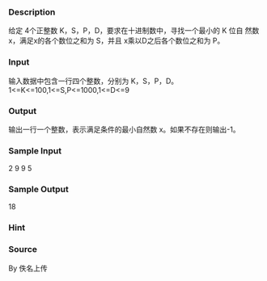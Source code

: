 
### Description
给定 4个正整数 K，S，P，D，要求在十进制数中，寻找一个最小的 K 位自
然数x，满足x的各个数位之和为 S，并且 x乘以D之后各个数位之和为 P。
### Input
输入数据中包含一行四个整数，分别为 K，S，P，D。 
1<=K<=100,1<=S,P<=1000,1<=D<=9
### Output
输出一行一个整数，表示满足条件的最小自然数 x。如果不存在则输出-1。
### Sample Input
2 9 9 5
### Sample Output
18

### Hint

### Source
By 佚名上传